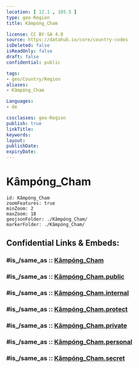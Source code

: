 ```yaml
---
location: [ 12.1 , 105.5 ] 
type: geo-Region
title: Kâmpóng_Cham

license: CC BY-SA 4.0
source: https://datahub.io/core/country-codes
isDeleted: false
isReadOnly: false
draft: false
confidential: public

tags:
- geo/Country/Region
aliases:
- Kâmpóng_Cham

Languages:
- de

cssclasses: geo-Region
publish: true
linkTitle: 
keywords: 
layout: 
publishDate: 
expiryDate: 
---
```


# Kâmpóng_Cham

```leaflet
id: Kâmpóng_Cham
zoomFeatures: true 
minZoom: 2 
maxZoom: 18
geojsonFolder: ./Kâmpóng_Cham/
markerFolder: ./Kâmpóng_Cham/
```


## Confidential Links & Embeds: 

### #is_/same_as :: [Kâmpóng_Cham](/_Standards/Earth/Continent/Asia/Asia~South~East/Cambodia/Provinces~Cambodia/Kâmpóng_Cham.md) 

### #is_/same_as :: [Kâmpóng_Cham.public](/_public/Earth/Continent/Asia/Asia~South~East/Cambodia/Provinces~Cambodia/Kâmpóng_Cham.public.md) 

### #is_/same_as :: [Kâmpóng_Cham.internal](/_internal/Earth/Continent/Asia/Asia~South~East/Cambodia/Provinces~Cambodia/Kâmpóng_Cham.internal.md) 

### #is_/same_as :: [Kâmpóng_Cham.protect](/_protect/Earth/Continent/Asia/Asia~South~East/Cambodia/Provinces~Cambodia/Kâmpóng_Cham.protect.md) 

### #is_/same_as :: [Kâmpóng_Cham.private](/_private/Earth/Continent/Asia/Asia~South~East/Cambodia/Provinces~Cambodia/Kâmpóng_Cham.private.md) 

### #is_/same_as :: [Kâmpóng_Cham.personal](/_personal/Earth/Continent/Asia/Asia~South~East/Cambodia/Provinces~Cambodia/Kâmpóng_Cham.personal.md) 

### #is_/same_as :: [Kâmpóng_Cham.secret](/_secret/Earth/Continent/Asia/Asia~South~East/Cambodia/Provinces~Cambodia/Kâmpóng_Cham.secret.md)

